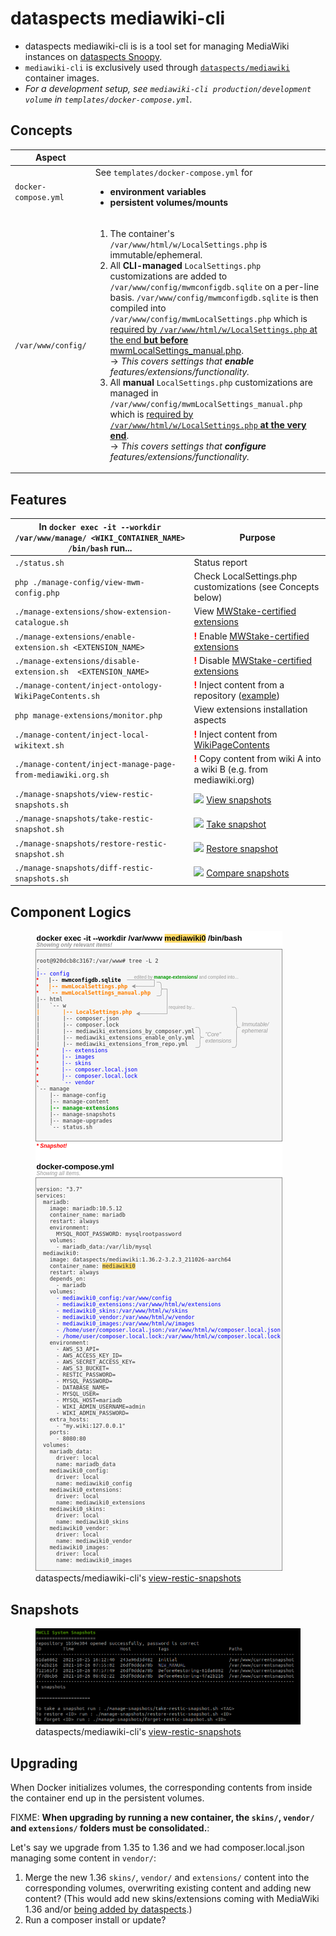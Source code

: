 # dataspects mediawiki-cli

* dataspects mediawiki-cli is is a tool set for managing MediaWiki instances on [dataspects Snoopy](https://github.com/dataspects/snoopy).
* `mediawiki-cli` is exclusively used through [`dataspects/mediawiki`](https://hub.docker.com/r/dataspects/mediawiki) container images.
* *For a development setup, see `mediawiki-cli production/development volume` in `templates/docker-compose.yml`.*

## Concepts

| Aspect |   |
| ------ | - |
| `docker-compose.yml` | See `templates/docker-compose.yml` for<ul><li>**environment variables**</li><li>**persistent volumes/mounts**</li></ul> |
| `/var/www/config/` | <ol><li>The container's `/var/www/html/w/LocalSettings.php` is immutable/ephemeral.</li><li>All **CLI-managed** `LocalSettings.php` customizations are added to `/var/www/config/mwmconfigdb.sqlite` on a per-line basis. `/var/www/config/mwmconfigdb.sqlite` is then compiled into `/var/www/config/mwmLocalSettings.php` which is [required by `/var/www/html/w/LocalSettings.php` at the end <u>**but before**</u> mwmLocalSettings_manual.php](https://github.com/dataspects/dataspectsSystemBuilder/blob/master/docker-images/mediawiki/require_customizations.sh).<br/>&rarr; *This covers settings that **enable** features/extensions/functionality.*</li><li>All **manual** `LocalSettings.php` customizations are managed in `/var/www/config/mwmLocalSettings_manual.php` which is [required by `/var/www/html/w/LocalSettings.php` <u>**at the very end**</u>](https://github.com/dataspects/dataspectsSystemBuilder/blob/master/docker-images/mediawiki/require_customizations.sh).<br/>&rarr; *This covers settings that **configure** features/extensions/functionality.*</li><ol> |

## Features

| In `docker exec -it --workdir /var/www/manage/ <WIKI_CONTAINER_NAME> /bin/bash` run... | Purpose |
| ---------------------------------------------- | ------- |
| `./status.sh` | Status report |
| `php ./manage-config/view-mwm-config.php` | Check LocalSettings.php customizations (see Concepts below) |
| `./manage-extensions/show-extension-catalogue.sh` | View [MWStake-certified extensions](https://raw.githubusercontent.com/dataspects/mediawiki-cli/main/catalogues/extensions.json) |
| `./manage-extensions/enable-extension.sh <EXTENSION_NAME>` | **<span style="color: red">!</span>** Enable [MWStake-certified extensions](https://raw.githubusercontent.com/dataspects/mediawiki-cli/main/catalogues/extensions.json) |
| `./manage-extensions/disable-extension.sh  <EXTENSION_NAME>` | **<span style="color: red">!</span>** Disable [MWStake-certified extensions](https://raw.githubusercontent.com/dataspects/mediawiki-cli/main/catalogues/extensions.json) |
| `./manage-content/inject-ontology-WikiPageContents.sh` | **<span style="color: red">!</span>** Inject content from a repository ([example](https://github.com/dataspects/dataspectsSystemCoreOntology)) |
| `php manage-extensions/monitor.php` | View extensions installation aspects |
| `./manage-content/inject-local-wikitext.sh` | **<span style="color: red">!</span>** Inject content from [WikiPageContents](https://github.com/dataspects/mediawiki-cli/tree/main/WikiPageContents) |
| `./manage-content/inject-manage-page-from-mediawiki.org.sh` | **<span style="color: red">!</span>** Copy content from wiki A into a wiki B (e.g. from mediawiki.org) |
| `./manage-snapshots/view-restic-snapshots.sh` | <img src="https://restic.readthedocs.io/en/stable/_static/logo.png" height="20"/> [View snapshots](https://restic.readthedocs.io/en/stable/045_working_with_repos.html) |
| `./manage-snapshots/take-restic-snapshot.sh` | <img src="https://restic.readthedocs.io/en/stable/_static/logo.png" height="20"/> [Take snapshot](https://restic.readthedocs.io/en/stable/040_backup.html) |
| `./manage-snapshots/restore-restic-snapshot.sh` | <img src="https://restic.readthedocs.io/en/stable/_static/logo.png" height="20"/> [Restore snapshot](https://restic.readthedocs.io/en/stable/050_restore.html) |
| `./manage-snapshots/diff-restic-snapshots.sh` | <img src="https://restic.readthedocs.io/en/stable/_static/logo.png" height="20"/> [Compare snapshots](https://restic.readthedocs.io/en/stable/040_backup.html?highlight=diff#comparing-snapshots) |

## Component Logics

<figure>
<img src="images/component-logics.png" alt="dataaspects mediawiki-cli component logics">
    <figcaption>dataspects/mediawiki-cli's <a href="https://github.com/dataspects/mediawiki-cli/blob/main/manage-snapshots/view-restic-snapshots.sh">view-restic-snapshots</a></figcaption>
</figure>

## Snapshots

<figure>
<img src="images/snapshots.png" alt="dataaspects mediawiki-cli restic snapshots">
    <figcaption>dataspects/mediawiki-cli's <a href="https://github.com/dataspects/mediawiki-cli/blob/main/manage-snapshots/view-restic-snapshots.sh">view-restic-snapshots</a></figcaption>
</figure>

## Upgrading

When Docker initializes volumes, the corresponding contents from inside the container end up in the persistent volumes.

FIXME: **When upgrading by running a new container, the `skins/`, `vendor/` and `extensions/` folders must be consolidated.**:

Let's say we upgrade from 1.35 to 1.36 and we had composer.local.json managing some content in `vendor/`:

1. Merge the new 1.36 `skins/`, `vendor/` and `extensions/` content into the corresponding volumes, overwriting existing content and adding new content? (This would add new skins/extensions coming with MediaWiki 1.36 and/or [being added by dataspects](https://github.com/dataspects/dataspectsSystemBuilder/tree/master/ansible_templates).)
2. Run a composer install or update?